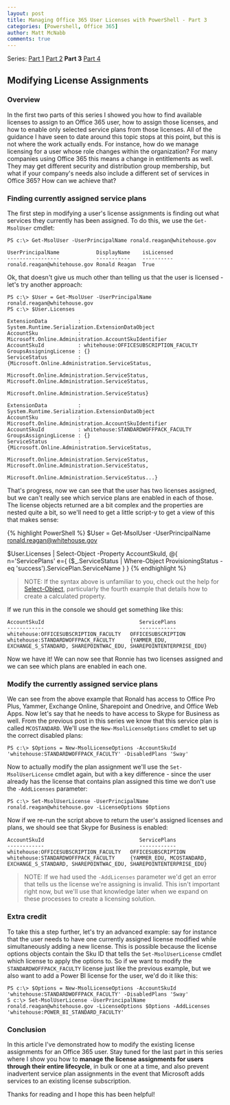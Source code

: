 ```yaml
---
layout: post
title: Managing Office 365 User Licenses with PowerShell - Part 3
categories: [Powershell, Office 365]
author: Matt McNabb
comments: true
---
```


[Part1]: /Office-365-Licensing_1
[Part2]: /Office-365-Licensing_2
[Part3]: /Office-365-Licensing_3
[Part4]: /Office-365-Licensing_4
[Select]: https://technet.microsoft.com/en-us/library/hh849895.aspx

Series: [Part 1][Part1] [Part 2][Part2] **Part 3** [Part 4][Part4]

## Modifying License Assignments

### Overview

In the first two parts of this series I showed you how to find available licenses to assign to an Office 365 user, how to assign those licenses, and how to enable only selected service plans from those licenses. All of the guidance I have seen to date around this topic stops at this point, but this is not where the work actually ends. For instance, how do we manage licensing for a user whose role changes within the organization? For many companies using Office 365 this means a change in entitlements as well. They may get different security and distribution group membership, but what if your company's needs also include a different set of services in Office 365? How can we achieve that?

### Finding currently assigned service plans
The first step in modifying a user's license assignments is finding out what services they currently has been assigned. To do this, we use the `Get-MsolUser` cmdlet:

``` console
PS c:\> Get-MsolUser -UserPrincipalName ronald.reagan@whitehouse.gov

UserPrincipalName            DisplayName    isLicensed
-----------------            -----------    ----------
ronald.reagan@whitehouse.gov Ronald Reagan  True
```

Ok, that doesn't give us much other than telling us that the user is licensed - let's try another approach:

``` console
PS c:\> $User = Get-MsolUser -UserPrincipalName ronald.reagan@whitehouse.gov
PS c:\> $User.Licenses

ExtensionData          : System.Runtime.Serialization.ExtensionDataObject
AccountSku             : Microsoft.Online.Administration.AccountSkuIdentifier
AccountSkuId           : whitehouse:OFFICESUBSCRIPTION_FACULTY
GroupsAssigningLicense : {}
ServiceStatus          : {Microsoft.Online.Administration.ServiceStatus,
                         Microsoft.Online.Administration.ServiceStatus, Microsoft.Online.Administration.ServiceStatus,
                         Microsoft.Online.Administration.ServiceStatus}

ExtensionData          : System.Runtime.Serialization.ExtensionDataObject
AccountSku             : Microsoft.Online.Administration.AccountSkuIdentifier
AccountSkuId           : whitehouse:STANDARDWOFFPACK_FACULTY
GroupsAssigningLicense : {}
ServiceStatus          : {Microsoft.Online.Administration.ServiceStatus,
                         Microsoft.Online.Administration.ServiceStatus, Microsoft.Online.Administration.ServiceStatus,
                         Microsoft.Online.Administration.ServiceStatus...}
```

That's progress, now we can see that the user has two licenses assigned, but we can't really see which service plans are enabled in each of those. The license objects returned are a bit complex and the properties are nested quite a bit, so we'll need to get a little script-y to get a view of this that makes sense:

{% highlight PowerShell %}
$User = Get-MsolUser -UserPrincipalName ronald.reagan@whitehouse.gov

$User.Licenses |
    Select-Object -Property AccountSkuId,
        @{
            n='ServicePlans'
            e={ ($_.ServiceStatus | Where-Object ProvisioningStatus -eq 'success').ServicePlan.ServiceName }
        }
{% endhighlight %}

> NOTE: If the syntax above is unfamiliar to you, check out the help for [Select-Object][Select], particularly the fourth example that details how to create a calculated property.

If we run this in the console we should get something like this:

``` console
AccountSkuId                               ServicePlans
------------                               ------------
whitehouse:OFFICESUBSCRIPTION_FACULTY   OFFICESUBSCRIPTION
whitehouse:STANDARDWOFFPACK_FACULTY     {YAMMER_EDU, EXCHANGE_S_STANDARD, SHAREPOINTWAC_EDU, SHAREPOINTENTERPRISE_EDU}
```

Now we have it! We can now see that Ronnie has two licenses assigned and we can see which plans are enabled in each one.

### Modify the currently assigned service plans

We can see from the above example that Ronald has access to Office Pro Plus, Yammer, Exchange Online, Sharepoint and Onedrive, and Office Web Apps. Now let's say that he needs to have access to Skype for Business as well. From the previous post in this series we know that this service plan is called `MCOSTANDARD`. We'll use the `New-MsolLicenseOptions` cmdlet to set up the correct disabled plans:

``` console
PS c:\> $Options = New-MsolLicenseOptions -AccountSkuId 'whitehouse:STANDARDWOFFPACK_FACULTY' -DisabledPlans 'Sway'
```

Now to actually modify the plan assignment we'll use the `Set-MsolUserLicense` cmdlet again, but with a key difference - since the user already has the license that contains plan assigned this time we don't use the `-AddLicenses` parameter:

``` console
PS c:\> Set-MsolUserLicense -UserPrincipalName ronald.reagan@whitehouse.gov -LicenseOptions $Options
```

Now if we re-run the script above to return the user's assigned licenses and plans, we should see that Skype for Business is enabled:

``` console
AccountSkuId                               ServicePlans
------------                               ------------
whitehouse:OFFICESUBSCRIPTION_FACULTY   OFFICESUBSCRIPTION
whitehouse:STANDARDWOFFPACK_FACULTY     {YAMMER_EDU, MCOSTANDARD, EXCHANGE_S_STANDARD, SHAREPOINTWAC_EDU, SHAREPOINTENTERPRISE_EDU}
```

> NOTE: If we had used the `-AddLicenses` parameter we'd get an error that tells us the license we're assigning is invalid. This isn't important right now, but we'll use that knowledge later when we expand on these processes to create a licensing solution.

### Extra credit

To take this a step further, let's try an advanced example: say for instance that the user needs to have one currently assigned license modified while simultaneously adding a new license. This is possible because the license options objects contain the Sku ID that tells the `Set-MsolUserLicense` cmdlet which license to apply the options to. So if we want to modify the `STANDARDWOFFPACK_FACULTY` license just like the previous example, but we also want to add a Power BI license for the user, we'd do it like this:

``` console
PS c:\> $Options = New-MsolLicenseOptions -AccountSkuId 'whitehouse:STANDARDWOFFPACK_FACULTY' -DisabledPlans 'Sway'
S c:\> Set-MsolUserLicense -UserPrincipalName ronald.reagan@whitehouse.gov -LicenseOptions $Options -AddLicenses 'whitehouse:POWER_BI_STANDARD_FACULTY'
```

### Conclusion

In this article I've demonstrated how to modify the existing license assignments for an Office 365 user. Stay tuned for the last part in this series where I show you how to **manage the license assignments for users through their entire lifecycle**, in bulk or one at a time, and also prevent inadvertent service plan assignments in the event that Microsoft adds services to an existing license subscription.

Thanks for reading and I hope this has been helpful!